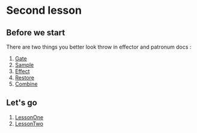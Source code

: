 # Second lesson

## Before we start

There are two things you better look throw in effector and patronum docs :

1) [Gate](https://effector.dev/docs/api/effector-vue/gate/)
2) [Sample](https://effector.dev/docs/api/effector/sample)
3) [Effect](https://effector.dev/docs/api/effector/effect)
4) [Restore](https://effector.dev/docs/api/effector/restore)
5) [Combine](https://effector.dev/docs/api/effector/combine)

## Let's go

1) [LessonOne](src/LessonOne/README.md)
1) [LessonTwo](src/LessonTwo/README.md)

